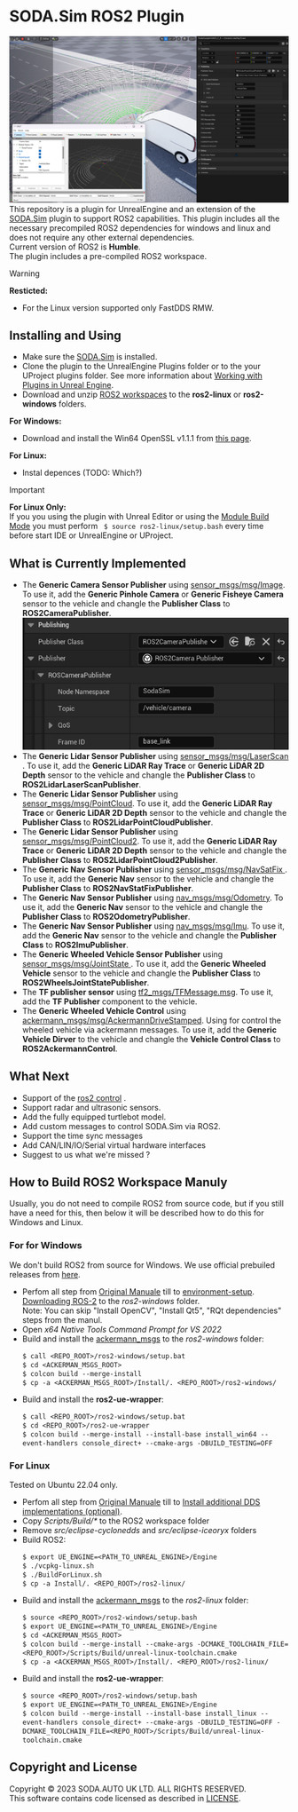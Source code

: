 # SODA.Sim ROS2 Plugin 
![SodaSim](Docs/img/promo.png)
This repository is a plugin for UnrealEngine and an extension of the [SODA.Sim](https://github.com/soda-auto/SodaSim) plugin to support ROS2 capabilities.
This plugin includes all the necessary precompiled ROS2 dependencies for windows and linux and does not require any other external dependencies.  
Current version of ROS2 is **Humble**.    
The plugin includes a pre-compiled ROS2 workspace.

> [!WARNING]
> **Resticted:**
>   - For the Linux version supported only FastDDS RMW.



## Installing and Using
  - Make sure the [SODA.Sim](https://github.com/soda-auto/SodaSim) is installed.  
  - Clone the plugin to the UnrealEngine Plugins folder or to the your UProject plugins folder. See more information about [Working with Plugins in Unreal Engine](https://docs.unrealengine.com/5.0/en-US/working-with-plugins-in-unreal-engine/). 
  - Download and unzip [ROS2 workspaces](https://github.com/soda-auto/soda-sim-ros2-ws/releases) to the **ros2-linux** or **ros2-windows** folders. 
  
**For Windows:**  
  - Download and install the Win64 OpenSSL v1.1.1 from [this page](https://slproweb.com/products/Win32OpenSSL.html).
  
**For Linux:**  
  - Instal depences (TODO: Which?)
  
> [!IMPORTANT] 
> **For Linux Only:**  
> If you you using the plugin with Unreal Editor or using the [Module Build Mode](https://docs.unrealengine.com/5.3/en-US/unreal-build-tool-in-unreal-engine/) you must perform ``` $ source ros2-linux/setup.bash``` every time before start IDE or UnrealEngine or UProject.
  
## What is Currently Implemented
 - The **Generic Camera Sensor Publisher** using [sensor_msgs/msg/Image](https://docs.ros2.org/latest/api/sensor_msgs/msg/Image.html).
 To use it, add the **Generic Pinhole Camera** or **Generic Fisheye Camera** sensor to the vehicle and changle the **Publisher Class** to **ROS2CameraPublisher**.   
 ![](Docs/img/camera_image.jpg)
 - The **Generic Lidar Sensor Publisher** using [sensor_msgs/msg/LaserScan ](https://docs.ros2.org/latest/api/sensor_msgs/msg/LaserScan.html).
 To use it, add the **Generic LiDAR Ray Trace** or **Generic LiDAR 2D Depth** sensor to the vehicle and changle the **Publisher Class** to **ROS2LidarLaserScanPublisher**.
 - The **Generic Lidar Sensor Publisher** using [sensor_msgs/msg/PointCloud](https://docs.ros2.org/latest/api/sensor_msgs/msg/PointCloud.html). To use it, add the **Generic LiDAR Ray Trace** or **Generic LiDAR 2D Depth** sensor to the vehicle and changle the **Publisher Class** to **ROS2LidarPointCloudPublisher**.
 - The **Generic Lidar Sensor Publisher** using [sensor_msgs/msg/PointCloud2](https://docs.ros2.org/latest/api/sensor_msgs/msg/PointCloud2.html). To use it, add the **Generic LiDAR Ray Trace** or **Generic LiDAR 2D Depth** sensor to the vehicle and changle the **Publisher Class** to **ROS2LidarPointCloud2Publisher**.
 - The **Generic Nav Sensor Publisher** using [sensor_msgs/msg/NavSatFix ](https://docs.ros2.org/latest/api/sensor_msgs/msg/NavSatFix.html). To use it, add the **Generic Nav** sensor to the vehicle and changle the **Publisher Class** to **ROS2NavStatFixPublisher**.
 - The **Generic Nav Sensor Publisher** using [nav_msgs/msg/Odometry](https://docs.ros2.org/foxy/api/nav_msgs/msg/Odometry.html). To use it, add the **Generic Nav** sensor to the vehicle and changle the **Publisher Class** to **ROS2OdometryPublisher**.
 - The **Generic Nav Sensor Publisher** using [nav_msgs/msg/Imu](https://docs.ros2.org/latest/api/sensor_msgs/msg/Imu.html). To use it, add the **Generic Nav** sensor to the vehicle and changle the **Publisher Class** to **ROS2ImuPublisher**.
 - The **Generic Wheeled Vehicle Sensor Publisher** using [sensor_msgs/msg/JointState ](https://docs.ros2.org/latest/api/sensor_msgs/msg/JointState.html). To use it, add the **Generic Wheeled Vehicle** sensor to the vehicle and changle the **Publisher Class** to **ROS2WheelsJointStatePublisher**.
 - The **TF publisher sensor** using [tf2_msgs/TFMessage.msg](https://docs.ros.org/en/melodic/api/tf2_msgs/html/msg/TFMessage.html). To use it, add the **TF Publisher** component to the vehicle.
 - The **Generic Wheeled Vehicle Control**  using [ackermann_msgs/msg/AckermannDriveStamped](https://github.com/ros-drivers/ackermann_msgs/blob/ros2/msg/AckermannDriveStamped.msg). Using for control the wheeled vehicle via ackermann messages. To use it, add the **Generic Vehicle Dirver** to the vehicle and changle the **Vehicle Control Class** to **ROS2AckermannControl**.
 
## What Next
 - Support of the [ros2 control](https://control.ros.org/master/index.html) .
 - Support radar and ultrasonic sensors.
 - Add the fully equipped turtlebot model.
 - Add custom messages to control SODA.Sim via ROS2.
 - Support the time sync messages
 - Add CAN/LIN/IO/Serial virtual hardware interfaces
 - Suggest to us what we're missed ?
  
## How to Build ROS2 Workspace Manuly
Usually, you do not need to compile ROS2 from source code, but if you still have a need for this, then below it will be described how to do this for Windows and Linux.

### For for Windows
We don't build ROS2 from source for Windows. We use official prebuiled releases from [here](https://github.com/ros2/ros2/releases). 
  - Perfom all step from [Original Manuale](https://docs.ros.org/en/humble/Installation/Windows-Install-Binary.html#) till to [environment-setup](https://docs.ros.org/en/humble/Installation/Windows-Install-Binary.html#environment-setup).  
    [Downloading ROS-2](https://docs.ros.org/en/humble/Installation/Windows-Install-Binary.html#downloading-ros-2) to the *ros2-windows* folder.  
    Note: You can skip "Install OpenCV", "Install Qt5", "RQt dependencies" steps from the manul.
  - Open *x64 Native Tools Command Prompt for VS 2022*
  - Build and install the [ackermann_msgs](https://github.com/ros-drivers/ackermann_msgs/tree/ros2) to the *ros2-windows* folder:
    ```
    $ call <REPO_ROOT>/ros2-windows/setup.bat
    $ cd <ACKERMAN_MSGS_ROOT>
    $ colcon build --merge-install
    $ cp -a <ACKERMAN_MSGS_ROOT>/Install/. <REPO_ROOT>/ros2-windows/
    ```
  - Build and install the **ros2-ue-wrapper**:
    ``` 
    $ call <REPO_ROOT>/ros2-windows/setup.bat
    $ cd <REPO_ROOT>/ros2-ue-wrapper
    $ colcon build --merge-install --install-base install_win64 --event-handlers console_direct+ --cmake-args -DBUILD_TESTING=OFF 
    ```

### For Linux 
Tested on Ubuntu 22.04 only.  
  - Perfom all step from [Original Manuale](https://docs.ros.org/en/humble/Installation/Alternatives/Ubuntu-Development-Setup.html) till to [Install additional DDS implementations (optional)](https://docs.ros.org/en/humble/Installation/Alternatives/Ubuntu-Development-Setup.html#id8).
  - Copy *Scripts/Build/\** to the ROS2 workspace folder
  - Remove *src/eclipse-cyclonedds* and *src/eclipse-iceoryx* folders
  - Build ROS2:
    ```
	$ export UE_ENGINE=<PATH_TO_UNREAL_ENGINE>/Engine
	$ ./vcpkg-linux.sh
	$ ./BuildForLinux.sh
	$ cp -a Install/. <REPO_ROOT>/ros2-linux/
	```
  - Build and install the [ackermann_msgs](https://github.com/ros-drivers/ackermann_msgs/tree/ros2) to the *ros2-linux* folder:
    ```
    $ source <REPO_ROOT>/ros2-windows/setup.bash
	$ export UE_ENGINE=<PATH_TO_UNREAL_ENGINE>/Engine
    $ cd <ACKERMAN_MSGS_ROOT>
    $ colcon build --merge-install --cmake-args -DCMAKE_TOOLCHAIN_FILE=<REPO_ROOT>/Scripts/Build/unreal-linux-toolchain.cmake
    $ cp -a <ACKERMAN_MSGS_ROOT>/Install/. <REPO_ROOT>/ros2-linux/
    ```
  - Build and install the **ros2-ue-wrapper**:
    ``` 
    $ source <REPO_ROOT>/ros2-windows/setup.bash
	$ export UE_ENGINE=<PATH_TO_UNREAL_ENGINE>/Engine
	$ colcon build --merge-install --install-base install_linux --event-handlers console_direct+ --cmake-args -DBUILD_TESTING=OFF -DCMAKE_TOOLCHAIN_FILE=<REPO_ROOT>/Scripts/Build/unreal-linux-toolchain.cmake 
	```

## Copyright and License
Copyright © 2023 SODA.AUTO UK LTD. ALL RIGHTS RESERVED.  
This software contains code licensed as described in [LICENSE](https://github.com/soda-auto/SodaSim/blob/master/LICENSE.md).  